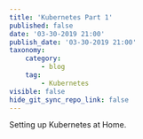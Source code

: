```yaml
---
title: 'Kubernetes Part 1'
published: false
date: '03-30-2019 21:00'
publish_date: '03-30-2019 21:00'
taxonomy:
    category:
        - blog
    tag:
        - Kubernetes
visible: false
hide_git_sync_repo_link: false
---
```


Setting up Kubernetes at Home.